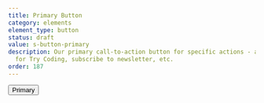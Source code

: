 ```yaml
---
title: Primary Button
category: elements
element_type: button
status: draft
value: s-button-primary
description: Our primary call-to-action button for specific actions - apply, register
  for Try Coding, subscribe to newsletter, etc.
order: 187
---
```

<button class="s-button s-button-primary">Primary</button>
